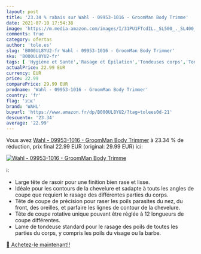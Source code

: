 ```yaml
---
layout: post
title: '23.34 % rabais sur Wahl - 09953-1016 - GroomMan Body Trimme'
date: 2021-07-10 17:54:38
image: 'https://m.media-amazon.com/images/I/31PU1FTcdIL._SL500_._SL400_.jpg'
comments: true
category: ofertas
author: 'tole.es'
slug: 'B000UL8YU2-fr Wahl - 09953-1016 - GroomMan Body Trimmer'
sku: 'B000UL8YU2-fr'
tags: [ 'Hygiène et Santé','Rasage et Épilation','Tondeuses corps','Tondeuses et accessoires','wahl', ]
actualPrice: 22.99 EUR
currency: EUR
price: 22.99
comparePrice: 29.99 EUR
prodname: 'Wahl - 09953-1016 - GroomMan Body Trimmer'
country: 'fr'
flag: '🇫🇷'
brand: 'WAHL'
buyurl: 'https://www.amazon.fr/dp/B000UL8YU2/?tag=tolees0d-21'
descuento: '23.34'
average: '22.99'
---
```


Vous avez [Wahl - 09953-1016 - GroomMan Body Trimmer](https://www.amazon.fr/dp/B000UL8YU2/?tag=tolees0d-21)  à  23.34 % de réduction, prix final  22.99 EUR (original: 29.99 EUR) ici:

[![Wahl - 09953-1016 - GroomMan Body Trimme](https://m.media-amazon.com/images/I/31PU1FTcdIL._SL500_._SL400_.jpg)](https://www.amazon.fr/dp/B000UL8YU2/?tag=tolees0d-21)

ℹ️:

- Large tête de rasoir pour une finition bien rase et lisse.
- Idéale pour les contours de la chevelure et sadapte à touts les angles de coupe que requiert le rasage des différentes parties du corps.
- Tête de coupe de précision pour raser les poils parasites du nez, du front, des oreilles, et parfaire les lignes de contour de la chevelure.
- Tête de coupe rotative unique pouvant être réglée à 12 longueurs de coupe différentes.
- Lame de tondeuse standard pour le rasage des poils de toutes les parties du corps, y compris les poils du visage ou la barbe.

[🛒 Achetez-le maintenant!!](https://www.amazon.fr/dp/B000UL8YU2/?tag=tolees0d-21)
